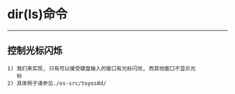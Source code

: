 # **dir(ls)命令** #
***


## **控制光标闪烁** ##
    1) 我们来实现, 只有可以接受键盘输入的窗口有光标闪烁, 而其他窗口不显示光
       标
    2) 具体例子请参见./os-src/toyos8d/
